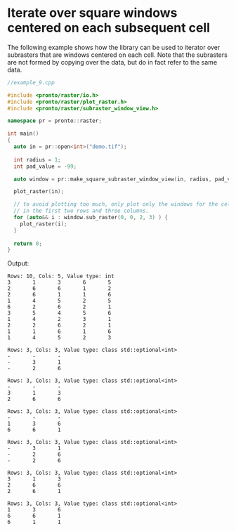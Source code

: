 # Iterate over square windows centered on each subsequent cell
The following example shows how the library can be used to iterator over subrasters that are windows centered on each cell. Note that the subrasters are not formed by copying over the data, but do in fact refer to the same data.
```cpp
//example_9.cpp

#include <pronto/raster/io.h>
#include <pronto/raster/plot_raster.h>
#include <pronto/raster/subraster_window_view.h>

namespace pr = pronto::raster;

int main()
{
  auto in = pr::open<int>("demo.tif");
  
  int radius = 1;
  int pad_value = -99;

  auto window = pr::make_square_subraster_window_view(in, radius, pad_value);

  plot_raster(in);

  // to avoid plotting too much, only plot only the windows for the cells 
  // in the first two rows and three columns.
  for (auto&& i : window.sub_raster(0, 0, 2, 3) ) {
    plot_raster(i);
  }
  
  return 0;
}
```
Output: 
```
Rows: 10, Cols: 5, Value type: int
3       1       3       6       5
2       6       6       1       2
2       6       1       1       6
1       4       5       2       5
6       2       6       2       1
3       5       4       5       6
1       4       2       3       1
2       2       6       2       1
1       1       6       1       6
1       4       5       2       3

Rows: 3, Cols: 3, Value type: class std::optional<int>
-       -       -
-       3       1
-       2       6

Rows: 3, Cols: 3, Value type: class std::optional<int>
-       -       -
3       1       3
2       6       6

Rows: 3, Cols: 3, Value type: class std::optional<int>
-       -       -
1       3       6
6       6       1

Rows: 3, Cols: 3, Value type: class std::optional<int>
-       3       1
-       2       6
-       2       6

Rows: 3, Cols: 3, Value type: class std::optional<int>
3       1       3
2       6       6
2       6       1

Rows: 3, Cols: 3, Value type: class std::optional<int>
1       3       6
6       6       1
6       1       1
```
